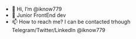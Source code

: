 - 👋 Hi, I’m @iknow779
- 🌱 Junior FrontEnd dev
- 📫 How to reach me? I can be contacted trhough Telegram/Twitter/LinkedIn @iknow779

<!---
iknow779/iknow779 is a ✨ special ✨ repository because its `README.md` (this file) appears on your GitHub profile.
You can click the Preview link to take a look at your changes.
--->
